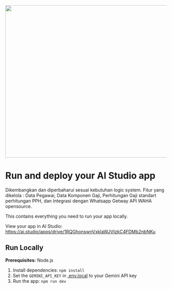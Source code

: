 <div align="center">
<img width="1200" height="475" alt="GHBanner" src="https://github.com/user-attachments/assets/0aa67016-6eaf-458a-adb2-6e31a0763ed6" />
</div>

# Run and deploy your AI Studio app
Dikembangkan dan diperbaharui sesuai kebutuhan logic system. Fitur yang dikelola : Data Pegawai, Data Komponen Gaji, Perhitungan Gaji standart perhitungan PPH, dan Integrasi dengan Whatsapp Getway API WAHA opensource. 

This contains everything you need to run your app locally.

View your app in AI Studio: https://ai.studio/apps/drive/1RQGhonswnVxkIaWJVIzkC4FDMb2nbNKu

## Run Locally

**Prerequisites:**  Node.js


1. Install dependencies:
   `npm install`
2. Set the `GEMINI_API_KEY` in [.env.local](.env.local) to your Gemini API key
3. Run the app:
   `npm run dev`
